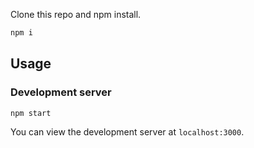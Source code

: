 Clone this repo and npm install.

```bash
npm i
```

## Usage

### Development server

```bash
npm start
```

You can view the development server at `localhost:3000`.
